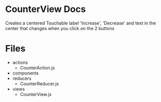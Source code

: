 # CounterView Docs
Creates a centered Touchable label 'Increase', 'Decrease' and text in the center that changes when you click on the 2 buttons

# Files
- actions
  - CounterAction.js
- components
- reducers
  - CounterReducer.js
- views
  - CounterView.js